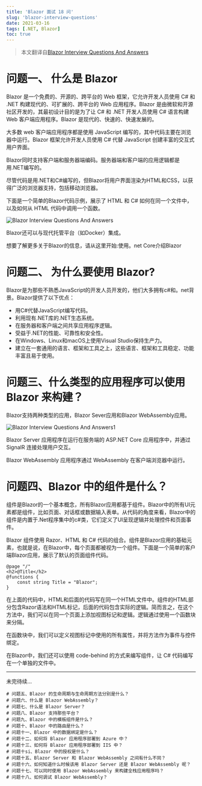 ```yaml
---
title: 'Blazor 面试 18 问'
slug: 'blazor-interview-questions'
date: 2021-03-16
tags: [.NET, Blazor]
toc: true
---
```


> 本文翻译自[Blazor Interview Questions And Answers
](https://www.c-sharpcorner.com/article/introduction-to-blazor-with-net-core/)

# 问题一、 什么是 Blazor

Blazor 是一个免费的、开源的、跨平台的 Web 框架，它允许开发人员使用 C# 和 .NET 构建现代的、可扩展的、跨平台的 Web 应用程序。Blazor 是由微软和开源社区开发的，其最初设计目的是为了让 C# 和 .NET 开发人员使用 C# 语言构建 Web 客户端应用程序。Blazor 是现代的、快速的、快速发展的。

大多数 web 客户端应用程序都是使用 JavaScript 编写的，其中代码主要在浏览器中运行。Blazor 框架允许开发人员使用 C# 代替 JavaScript 创建丰富的交互式用户界面。

Blazor同时支持客户端和服务器端编码。服务器端和客户端的应用逻辑都是用.NET编写的。

尽管代码是用.NET和C#编写的，但Blazor将用户界面渲染为HTML和CSS，以获得广泛的浏览器支持，包括移动浏览器。

下面是一个简单的Blazor代码示例，展示了 HTML 和 C# 如何在同一个文件中，以及如何从 HTML 代码中调用一个函数。

![Blazor Interview Questions And Answers](/photos/blazor-interview-questions/photo-1.jpg)

Blazor还可以与现代托管平台（如Docker）集成。

想要了解更多关于Blazor的信息，请从这里开始:使用。net Core介绍Blazor

# 问题二、 为什么要使用 Blazor?

Blazor是为那些不熟悉JavaScript的开发人员开发的，他们大多拥有c#和。net背景。Blazor提供了以下优点：

- 用C#代替JavaScript编写代码。
- 利用现有.NET库的.NET生态系统。
- 在服务器和客户端之间共享应用程序逻辑。
- 受益于.NET的性能、可靠性和安全性。
- 在Windows、Linux和macOS上使用Visual Studio保持生产力。
- 建立在一套通用的语言、框架和工具之上，这些语言、框架和工具稳定、功能丰富且易于使用。

# 问题三、什么类型的应用程序可以使用 Blazor 来构建？

Blazor支持两种类型的应用，Blazor Sever应用和Blazor WebAssembly应用。

![Blazor Interview Questions And Answers1](/photos/blazor-interview-questions/photo-2.jpg)

Blazor Server 应用程序在运行在服务端的 ASP.NET Core 应用程序中，并通过 SignalR 连接处理用户交互。

Blazor WebAssembly 应用程序通过 WebAssembly 在客户端浏览器中运行。

# 问题四、Blazor 中的组件是什么？

组件是Blazor的一个基本概念，所有Blazor应用都基于组件。Blazor中的所有UI元素都是组件，比如页面、对话框或数据输入表单。从代码的角度来看，Blazor中的组件是内置于.Net程序集中的c#类，它们定义了UI呈现逻辑并处理控件和页面事件。

Blazor 组件使用 Razor、HTML 和 C# 代码的组合。组件是Blazor应用的基础元素，也就是说，在Blazor中，每个页面都被视为一个组件。下面是一个简单的客户端Blazor应用，展示了默认的页面组件代码。

```
@page "/"  
<h2>@Title</h2>  
@functions {  
    const string Title = "Blazor";  
}  
```

在上面的代码中，HTML和后面的代码写在同一个HTML文件中。组件的HTML部分包含Razor语法和HTML标记，后面的代码包含实际的逻辑。简而言之，在这个方法中，我们可以在同一个页面上添加视图标记和逻辑。逻辑通过使用一个函数块来分隔。

在函数块中，我们可以定义视图标记中使用的所有属性，并将方法作为事件与控件绑定。

在Blazor中，我们还可以使用 code-behind 的方式来编写组件，让 C# 代码编写在一个单独的文件中。

---
未完待续...

```
# 问题五、Blazor 的生命周期与生命周期方法分别是什么？
# 问题六、什么是 Blazor WebAssembly？
# 问题七、什么是 Blazor Server？
# 问题八、Blazor 支持那些平台？
# 问题九、Blazor 中的模板组件是什么？
# 问题十、Blazor 中的路由是什么？
# 问题十一、Blazor 中的数据绑定是什么？
# 问题十二、如何将 Blazor 应用程序部署到 Azure 中？ 
# 问题十三、如何将 Blazor 应用程序部署到 IIS 中？ 
# 问题十si、Blazor 中的授权是什么？ 
# 问题十五、Blazor Server 和 Blazor WebAssembly 之间有什么不同？ 
# 问题十六、如何知道什么时候该用 Blazor Server 还是 Blazor WebAssembly 呢？
# 问题十七、可以同时使用 Blazor WebAssembly 来构建全栈应用程序吗？ 
# 问题十八、如何调试 Blazor WebAssembly？ 
```